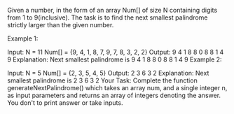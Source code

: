 Given a number, in the form of an array Num[] of size N containing digits from 1 to 9(inclusive). The task is to find the next smallest palindrome strictly larger than the given number.

Example 1:

Input:
N = 11
Num[] = {9, 4, 1, 8, 7, 9, 7, 8, 3, 2, 2}
Output: 9 4 1 8 8 0 8 8 1 4 9
Explanation: Next smallest palindrome is
9 4 1 8 8 0 8 8 1 4 9
Example 2:

Input:
N = 5
Num[] = {2, 3, 5, 4, 5}
Output: 2 3 6 3 2
Explanation: Next smallest palindrome is
2 3 6 3 2
Your Task:
Complete the function generateNextPalindrome() which takes an array num, and a single integer n, as input parameters and returns an array of integers denoting the answer. You don't to print answer or take inputs.
